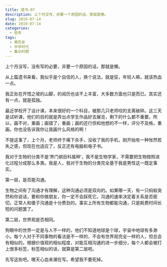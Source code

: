 ```yaml
---
title: 遗书-07
description: 上个月没写，非要一个原因的话，那就是懒。
slug: 2019-07-14
date: 2019-07-14
categories:
  - 思考
tags:
  - 黑历史
  - 中学时代
  - 集训时期
---
```


上个月没写，没有写的必要，非要一个原因的话，那就是懒。

从上篇遗书来看，我似乎是个自信的人，换个说法，就是狂，年轻人嘛，就该热血一点。

我正处在开悟之坡的山脚，的阅历也谈不上丰富，大多数方面也只是而已。其实还有一点，就是孤独。

最近学校开了设计课，本来很好的一个科目，被那几只老师咬的支离破碎。这三天是试听课，他们的目的就是弄出点学生作品好去展览，剩下的什么都不重要。所以，画不对，重画；画错了，重画；画的还行但和他想的不一样，评分不及格，重画。你也没告诉我你让我画什么风格的啊！

不提这事了，上个月，老师终于痛下杀手，没收了我的手机，刚开始有一种怅然若失之感，但现在也适应了，反正还有电脑和电子书。

我对于生物的分类不是‘界门纲目科属种’，我不是生物学家，不需要把生物按照进化过程分成那么多类。我是人，我对于生物的分类完全基于我是男性这一既定事实。

第一层，是否能沟通。

生物之间有了沟通才有理解，这种沟通必须是双向的。如果哪一天，有一只蚂蚁突然和你说话，要和你做朋友，你一定不会踩死它。沟通的速率决定着关系是否密切，正常人和傻子沟通是十分费劲的。事实上所有生物都能沟通，只是耗费时间长短的问题罢了。

第二层，世界观是否相同。

狗眼中的世界一定是与人不一样的，他们不知道地球是个球，宇宙中地球有多渺小。每个人对于不同事物的看法是不一样的，不会有世界观完全一样的人，但总会有相似的。根据价值观的相似程度，对能互相沟通的进一步细分，每个人都会被打上很多标签，标签相似的话，就算是第二层吧。

先写这些吧。哪天心血来潮在写。希望我不要死掉。
